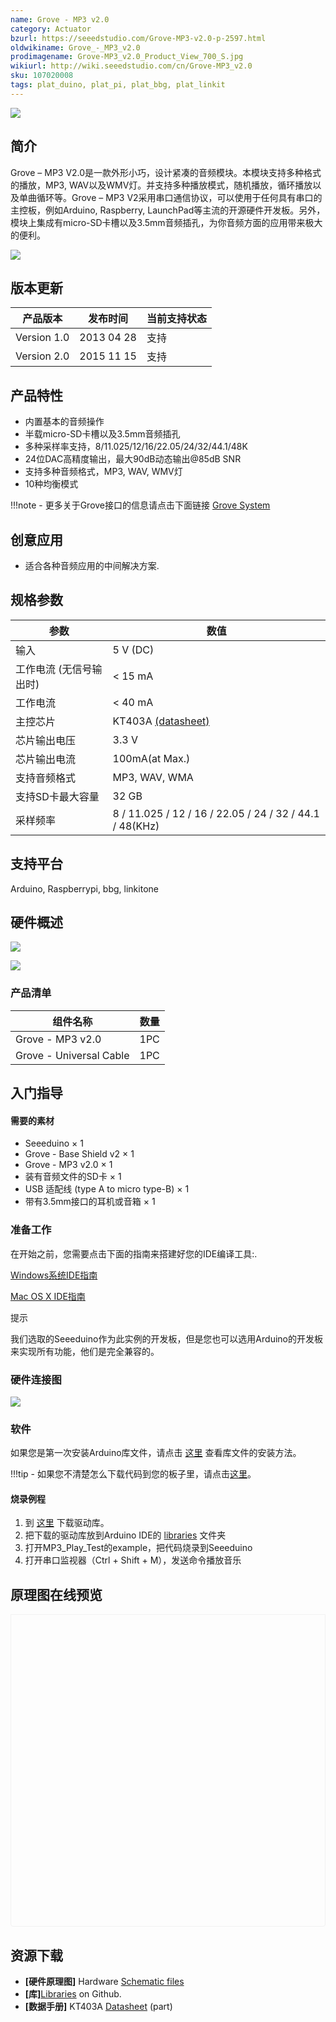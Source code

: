 ```yaml
---
name: Grove - MP3 v2.0
category: Actuator
bzurl: https://seeedstudio.com/Grove-MP3-v2.0-p-2597.html
oldwikiname: Grove_-_MP3_v2.0
prodimagename: Grove-MP3_v2.0_Product_View_700_S.jpg
wikiurl: http://wiki.seeedstudio.com/cn/Grove-MP3_v2.0
sku: 107020008
tags: plat_duino, plat_pi, plat_bbg, plat_linkit
---
```


![](https://raw.githubusercontent.com/SeeedDocument/Grove-MP3_v2.0/master/img/Grove-MP3_v2.0_Product_View_700_S.jpg)

## 简介

Grove – MP3 V2.0是一款外形小巧，设计紧凑的音频模块。本模块支持多种格式的播放，MP3, WAV以及WMV灯。并支持多种播放模式，随机播放，循环播放以及单曲循环等。Grove – MP3 V2采用串口通信协议，可以使用于任何具有串口的主控板，例如Arduino, Raspberry, LaunchPad等主流的开源硬件开发板。另外，模块上集成有micro-SD卡槽以及3.5mm音频插孔，为你音频方面的应用带来极大的便利。

[![](https://github.com/SeeedDocument/wiki_chinese/raw/master/docs/images/click_to_buy.PNG)](https://item.taobao.com/item.htm?spm=a1z10.3-c.w4002-11172317909.9.5e478797rUlXRn&id=528296284801)

版本更新
---------------
| 产品版本  | 发布时间   | 当前支持状态 |
|-------------------|----------------|----------------|
| Version 1.0       | 2013 04 28  | 支持      |
| Version 2.0       | 2015 11 15    | 支持      |

产品特性
--------

* 内置基本的音频操作
* 半载micro-SD卡槽以及3.5mm音频插孔
* 多种采样率支持，8/11.025/12/16/22.05/24/32/44.1/48K
* 24位DAC高精度输出，最大90dB动态输出@85dB SNR
* 支持多种音频格式，MP3, WAV, WMV灯
* 10种均衡模式

!!!note
    - 更多关于Grove接口的信息请点击下面链接 [Grove System](http://wiki.seeed.cc/Grove_System/)

创意应用
-----------------

-   适合各种音频应用的中间解决方案.

规格参数
-------------

| 参数                                  | 数值                                                                                                             |
|--------------------------------------------|-------------------------------------------------------------------------------------------------------------------|
| 输入                                      | 5 V (DC)                                                                                                          |
| 工作电流 (无信号输出时) | < 15 mA                                                                                                   |
| 工作电流                          | < 40 mA                                                                                                   |
| 主控芯片                                      | KT403A [(datasheet)](https://raw.githubusercontent.com/SeeedDocument/Grove-MP3_v2.0/master/res/Grove-MP3_v2.0_KT403A_datasheet_V1.3_EN-Recompiled_by_Seeed-.pdf) |
| 芯片输出电压                    | 3.3 V                                                                                                             |
| 芯片输出电流                        | 100mA(at Max.)                                                                                                    |
| 支持音频格式                     | MP3, WAV, WMA                                                                                                     |
| 支持SD卡最大容量      | 32 GB                                                                                                             |
| 采样频率                              | 8 / 11.025 / 12 / 16 / 22.05 / 24 / 32 / 44.1 / 48(KHz)                                                           |


支持平台
-------------------
Arduino, Raspberrypi, bbg, linkitone

硬件概述
-----------------

![](https://raw.githubusercontent.com/SeeedDocument/Grove-MP3_v2.0/master/img/Grove-MP3_v2.0_Component_view-front-1200_S.jpg)

![](https://raw.githubusercontent.com/SeeedDocument/Grove-MP3_v2.0/master/img/Grove-MP3_v2.0_Component_View-Back-1200_S.jpg)

### **产品清单**

| 组件名称              | 数量 |
|-------------------------|----------|
| Grove - MP3 v2.0        | 1PC      |
| Grove - Universal Cable | 1PC      |

入门指导
-----------

#### 需要的素材

-   Seeeduino × 1
-   Grove - Base Shield v2 × 1
-   Grove - MP3 v2.0 × 1
-   装有音频文件的SD卡 × 1
-   USB 适配线 (type A to micro type-B) × 1
-   带有3.5mm接口的耳机或音箱 × 1

### 准备工作

在开始之前，您需要点击下面的指南来搭建好您的IDE编译工具:.

[Windows系统IDE指南](/Seeeduino_v4.2#Getting_Started_on_Windows)

[Mac OS X IDE指南](/Seeeduino_v4.2#Getting_Started_on_Mac_OS_X)


<div class="admonition note">
<p class="admonition-title">提示</p>
我们选取的Seeeduino作为此实例的开发板，但是您也可以选用Arduino的开发板来实现所有功能，他们是完全兼容的。
</div>


### 硬件连接图

![](https://raw.githubusercontent.com/SeeedDocument/Grove-MP3_v2.0/master/img/Grove-MP3_v2.0_Demo_connection_1200_S.jpg)

### 软件
如果您是第一次安装Arduino库文件，请点击 [这里](http://wiki.seeedstudio.com/cn/How_to_install_Arduino_Library/) 查看库文件的安装方法。


!!!tip
    - 如果您不清楚怎么下载代码到您的板子里，请点击[这里](http://wiki.seeedstudio.com/cn/Upload_Code/)。


#### 烧录例程


1. 到 [这里](https://github.com/Seeed-Studio/Seeed_Serial_MP3_Player) 下载驱动库。
2. 把下载的驱动库放到Arduino IDE的 [libraries](http://www.seeedstudio.com/wiki/Guide_to_use_demos_downloaded_from_Seeed%27s_Github) 文件夹
3. 打开MP3_Play_Test的example，把代码烧录到Seeeduino
4. 打开串口监视器（Ctrl + Shift + M），发送命令播放音乐


## 原理图在线预览


<div class="altium-ecad-viewer" data-project-src="https://raw.githubusercontent.com/SeeedDocument/Grove-MP3_v2.0/master/res/Grove-MP3_v2.0_Schematic_files.zip" style="border-radius: 0px 0px 4px 4px; height: 500px; border-style: solid; border-width: 1px; border-color: rgb(241, 241, 241); overflow: hidden; max-width: 1280px; max-height: 700px; box-sizing: border-box;" />
</div>


资源下载
---------

- **[硬件原理图]** Hardware [Schematic files](https://raw.githubusercontent.com/SeeedDocument/Grove-MP3_v2.0/master/res/Grove-MP3_v2.0_Schematic_files.zip)
-   **[库]**[Libraries](https://github.com/Seeed-Studio/Grove_Serial_MP3_Player_V2.0) on Github.
-  **[数据手册]** KT403A [Datasheet](https://raw.githubusercontent.com/SeeedDocument/Grove-MP3_v2.0/master/res/Grove-MP3_v2.0_KT403A_datasheet_V1.3_EN-Recompiled_by_Seeed-.pdf) (part)

<!-- This Markdown file was created from http://www.seeedstudio.com/wiki/Grove_-_MP3_v2.0 -->
